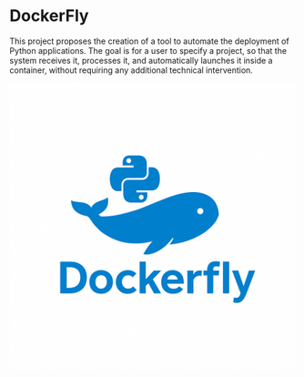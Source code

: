 # DockerFly
This project proposes the creation of a tool to automate the deployment of Python applications. The goal is for a user to specify a project, so that the system receives it, processes it, and automatically launches it inside a container, without requiring any additional technical intervention.

![Alt text](DockerFly.png)
